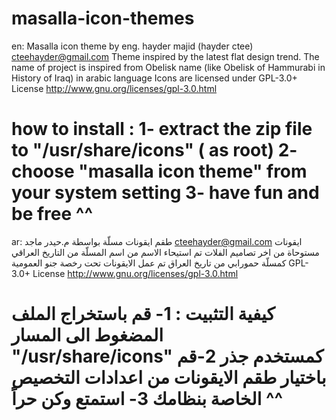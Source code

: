 masalla-icon-themes
=================
en:
Masalla icon theme by eng. hayder majid (hayder ctee) <cteehayder@gmail.com>
Theme inspired by the latest flat design trend.
The name of project  is inspired from Obelisk name (like Obelisk of Hammurabi in History of Iraq) in arabic language
Icons are licensed under GPL-3.0+ License <http://www.gnu.org/licenses/gpl-3.0.html>


how to install :
1- extract the zip file to "/usr/share/icons" ( as root)
2- choose "masalla icon theme" from your system setting
3- have fun and be free ^^
====================================================================================================================================================
ar:
طقم ايقونات مسلّة بواسطة م.حيدر ماجد  <cteehayder@gmail.com>
ايقونات مستوحاة من اخر تصاميم الفلات 
تم استيحاء الاسم من اسم المسلّة من التاريخ العراقي كمسلّة حمورابي من تاريخ العراق 
تم عمل الايقونات تحت رخصة جنو العمومية
  GPL-3.0+ License <http://www.gnu.org/licenses/gpl-3.0.html>


كيفية التثبيت :
1- قم باستخراج الملف المضغوط الى المسار "/usr/share/icons" كمستخدم جذر
2-قم باختيار طقم الايقونات من اعدادات التخصيص الخاصة بنظامك 
3- استمتع وكن حراً ^^
====================================================================================================================================================
